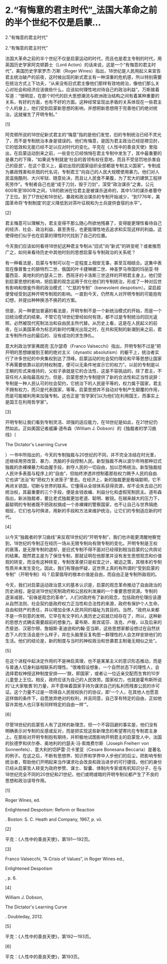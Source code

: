 # 2.“有悔意的君主时代”_法国大革命之前的半个世纪不仅是启蒙...

2.“有悔意的君主时代”

2.“有悔意的君主时代”

法国大革命之前的半个世纪不仅是启蒙运动的时代，而且也是君主专制的时代，用英国历史学家阿克顿爵士（Lord Acton）的话来说，这是一个“有悔意的君主时代”，美国历史学家罗杰·万斯（Roger Wines）指出，18世纪是人民用起义来宣告君主统治破产的前夜，这时候出现的新式君主有一种深重的危机感，所以特别需要在统治方式上下功夫，“从来没有旧式君主像他们那样有效地统治，像他们那么关心对社会和经济应该做些什么，应该如何理性地对待自己的政治利益”。万斯接着写道：“很明显，在那个时代的巨大思想潮流与欧洲政治结构之间有着某种重要的关系，有好的方面，也有不好的方面。这种经常呈现出矛盾的关系体现在一些君主个人的身上，他们受到启蒙新思想的影响，并想把新思想用于完善他们的绝对统治，这就催生了开明专制。”

[1]

阿克顿所说的18世纪新式君主的“悔意”指的是他们发觉，旧的专制统治已经不灵光了，而不是专制统治本身是错误的。他们有悔意，是因为君主政治已经捉襟见肘，它的低效和无能已经不足以应对时代的变化。平克在《人性中的善良天使》里指出，在启蒙运动到来之前，一些变化已经悄悄在君主专制中发生了，其中最重要的是暴力的下降，“如果说专制就是‘社会的首领有权任意地，而且不受惩罚地杀害自己的臣民’，在这个意义上，最初出现的国家组织全部都是专制主义国家”。专制成为暴政残害和杀戮的代名词，专制君王“向自己的人民大规模使用暴力。他们对人民滥施酷刑、大兴牢狱、随意处决，而且让人民食不果腹，为了宏大的建筑工程拼死劳作”。专制者自己也是“成于刀剑，毁于刀剑”，深受“政治谋杀”之害。公元600年至1800年之间，1/8的欧洲在位君主是被谋杀送命的，其中1/3的谋杀者篡夺了王位。到了17世纪和18世纪，暴政和政治谋杀的专制开始减少，“到1776年，美国革命将‘专制制度’的定义降低到对茶叶征税和为士兵提供食宿的水平”。

[2]

君主悔意可以理解为，君主变得不那么随心所欲地残暴了，变得能更理性看待自己的经济、社会、政治利益，甚至责任，也更能理性地去追求和实现这样的利益。这使得他们似乎也在启蒙的理性时代找到了自己的位置。

今天我们应该如何看待18世纪这种君主专制从“旧式”向“新式”的转变呢？或者推而广之，如何来看待历史中其他时刻的思想启蒙与专制政治的关系呢？

有一种看法是，启蒙与专制可以在一定程度上相安无事，甚至互相结合。这集中表现在像普鲁士的腓特烈二世、俄国的叶卡捷琳娜二世、神圣罗马帝国的玛丽亚·特蕾西亚、奥地利的约瑟夫二世、西班牙的卡洛斯三世这样的开明君主身上。他们受到启蒙思想的影响，把启蒙的观念运用于优化他们的专制统治，形成了一种对后世有影响和借鉴作用的政治模式：“仁慈的专制”（benevolent despotism）。梁启超便曾经受到这种开明专制观的影响。一直到今天，仍然有人对开明专制的可能抱有幻想，并提出种种换汤不换药的方案。

但是，另一种更加普遍的看法是，开明专制不是一个新统治模式的开始，而是一个旧统治模式的结束。不管它在18世纪曾经如何有效，都不过是专制统治的回光返照，必然被现代宪制法治和自由民主所代替。从历史上看，这是在人民起义的前夜，在以美国革命为标志的新时代曙光出现之时，在共和宪制的新潮到来之前，君主专制所作出的最后的、没有成功的求生挣扎。

意大利政治学家弗朗克·瓦尔瑟奇（Franco Valsecchi）指出，开明专制不过是“把开明的思想嫁接到王朝的绝对主义（dynastic absolutism）的躯干上，统治者实行了许多世纪的中央集权到达了顶峰。启蒙运动的社会契约理论和平等思想让国家不再需要依靠以前的特权制度，便可以无条件地宣示它的权力”。以前的专制是以王朝的形式来维持的，父权子承就是它的合法性，这是不容挑战的，除了君主，不容任何人染指最高权力。但是，启蒙思想为专制提供了新的合法性和正当性说辞：专制是一种人民认可的社会契约，它统治下的人民是平等的，权力属于国家，君主不拥有权力，而只是代表国家，等等。启蒙思想并不自动对专制产生颠覆的作用，而是可能被利用来加强专制。这也正是“哲学家们以为他们在利用国王，而事实上是国王在利用哲学家”。

[3]

开明专制让我们看到专制灵活、顽强的适应能力，在18世纪是如此，在21世纪仍然如此。正如美国记者威廉·道布森（William J. Dobson）的《独裁者的学习曲线》（

The Dictator's Learning Curve

）一书中所指出的，今天的专制独裁与20世纪的不同，并不完全冻结在时光里，还继续用劳改营、暴力、洗脑的手段控制人民。新型独裁不再以波尔布特那种旧式独裁的赤裸裸暴力和血腥手段，剥夺人民的一切自由，加以恐怖统治。新型独裁给人民许多表面与程序上的“自由”，但始终渗透并控制着那些权力赐予人民的自由.它也讲“法治”和“把权力关进笼子”里去。在经济上，新的独裁更是极端聪明，它不再闭关锁国，切断与世界的联系。它懂得从全球体系获得资源，却不会失去自己的统治权，其最重要的三个手段，便是金钱收编、利益分化和虚假宪制民主。道布森指出，新派独裁者，要比老式独裁更加老道、聪明、敏锐。在越来越大的压力下，最聪明的专制者既不把政权搞成一个赤裸裸的警察国家，也不让自己与世界隔绝.相反，它们也与时俱进，用新的手段和方法来维护统治，让它们的专制适应新的时代。

[4]

以今天“独裁者的学习曲线”来反观18世纪的“开明专制”，我们也许能更清醒地察觉到，18世纪的专制正在经历一场从无限专制向有限专制的变化。开明专制是王权的衰落，是无限专制的退却，是旧式专制不得不面对已经得到相当启蒙的公共舆论的结果。既然君主是为了保住专制，那就证明在他那里并没有发生思想观念和价值观的转变，而没有这种转变，专制改革便只是权宜之计，被迫之策，其根本的专制性质并未发生变化。因此，我们有理由怀疑，这世界上真的有所谓的“受到启蒙的专制”（开明专制）吗？启蒙倡导的根本价值是自由，而自由正是专制所敌视的。

今天，我们对启蒙运动政治意义的基本认识是，启蒙的观念革命推动了自由政治的历史进程，是促进19世纪宪制政府和公民权利发展的一个重要思想资源。专制的逐渐减弱，“前锋是观念的革命”。人们对政府有了新的观念，包括政府伦理应该遵从自然法则、社会契约是政府权力正当性和合法性的来源，政府有保护个人生命、自由和财产的责任，并以增加全体人民共同的福祉为其目的。当然，“政府从来都不是一件刻意的发明，它早在有文字的人类历史之前就已经存在了，所以，这种新的思想方式确实需要超前的想象力。霍布斯、斯宾诺莎、洛克、卢梭，以及后来的杰斐逊、汉密尔顿、詹姆斯·麦迪逊和约翰·亚当斯，这些思想家都设想过在自然状态下人的生活会是什么样子，并在头脑里反复构思一群理性的人会怎样安排他们的生活。他们的结论是，新的制度与当时的神权政治和世袭君主制毫无相似之处”。

[5]

在这个进程中起决定作用的不是神启真理，也不是某某主义的意识形态推动，而是与普通人切身利益相联系的理性。“很难假设想象，一个自然状态下的理性人，会选择君权神授这种制度安排——‘朕，即国家’，或者让一位近亲交配而生育的10岁儿童登上王位。相反，政府应该为自己的人民效劳。国家权力，也就是霍布斯所说的‘让大家敬畏’的力量，并不意味着国家手持为谋求自己的私利而残害公民的许可证。这个力量不过是一项得自人民授权执行的协议，即‘一个人，在其他人也愿意这样做的条件下，自愿放弃绝对的权利，并且同意，自己享有特定的自由，正如他容许其他人也只享有同样特定的自由一样’”。

[6]

尽管18世纪的启蒙哲人有了这样的新理念，但一个不容回避的事实是，他们没有明确表示对专制的反感或反对，而是把实现这些新理念的希望寄托在专制君主身上。在那些对开明专制抱有期待，并积极地试图影响开明君主的启蒙哲人中，法国的狄德罗和伏尔泰、奥地利的约瑟夫·冯·索南费尔斯（Joseph Freiherr von Sonnenfels）、意大利的切萨雷·贝卡里亚（Cesare Bonesana Beccaria）是著名的例子。在这之后，不断有思想界、知识界和学界中人步他们的后尘，把影响专制统治者，帮助他们开明起来当作谋求社会改良和政治进步的可行捷径。他们的身份已经从启蒙哲人转变为政府参赞、谋士、智囊、体制内专家或有机知识分子，在与18世纪完全不同的20世纪和21世纪，他们或明或暗的开明专制论都产生了不良的思想和政治误导作用。

[1]

Roger Wines, ed.

Enlightened Despotism: Reform or Reaction

. Boston: S. C. Heath and Company, 1967, p. vii.

[2]

平克：《人性中的善良天使》，第191—192页。

[3]

Franco Valsecchi, “A Crisis of Values”, in Roger Wines ed.,

Enlightened Despotism

, p. 6.

[4]

William J. Dobson,

The Dictator's Learning Curve

. Doubleday, 2012.

[5]

平克：《人性中的善良天使》，第192—193页。

[6]

平克：《人性中的善良天使》，第193页。